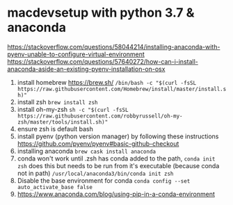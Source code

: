 # macdevsetup with python 3.7 & anaconda

https://stackoverflow.com/questions/58044214/installing-anaconda-with-pyenv-unable-to-configure-virtual-environment
https://stackoverflow.com/questions/57640272/how-can-i-install-anaconda-aside-an-existing-pyenv-installation-on-osx

1. install homebrew https://brew.sh/ `/bin/bash -c "$(curl -fsSL https://raw.githubusercontent.com/Homebrew/install/master/install.sh)"`
2. install zsh `brew install zsh`
3. install oh-my-zsh `sh -c "$(curl -fsSL https://raw.githubusercontent.com/robbyrussell/oh-my-zsh/master/tools/install.sh)"`
4. ensure zsh is default bash
5. install pyenv (python version manager) by following these instructions https://github.com/pyenv/pyenv#basic-github-checkout
6. installing anaconda `brew cask install anaconda`
7. conda won't work until .zsh has conda added to the path, `conda init zsh` does this but needs to be run from it's executable (because conda not in path) `/usr/local/anaconda3/bin/conda init zsh`
8. Disable the base environment for conda `conda config --set auto_activate_base false`
9. https://www.anaconda.com/blog/using-pip-in-a-conda-environment

